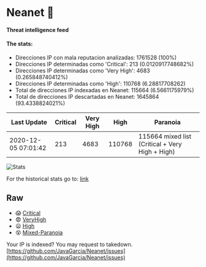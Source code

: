 # Neanet :hocho:
#### Threat intelligence feed
#### The stats:

- Direcciones IP con mala reputacion analizadas: 1761528 (100%)
- Direcciones IP determinadas como 'Critical':  213 (0.0120917748682%)
- Direcciones IP determinadas como 'Very High':  4683 (0.265848740412%)
- Direcciones IP determinadas como 'High':  110768 (6.28817708262)
- Total de direcciones IP indexadas en Neanet:  115664 (6.5661175979%)
- Total de direcciones IP descartadas en Neanet:  1645864 (93.4338824021%)

| Last Update | Critical | Very High | High | Paranoia |
| --- | --- | --- | --- | --- |
| 2020-12-05 07:01:42 | 213 | 4683 | 110768 | 115664 mixed list (Critical + Very High + High)|

![Stats](https://docs.google.com/spreadsheets/d/e/2PACX-1vSnaNMIXVabIpDJjufMlzH7poXnshF3mgd8Is1g9ytUEzVsP5my4Trn8f-xkoLLQ38xpL3HtmUexLo6/pubchart?oid=501124687&format=image)

For the historical stats go to: [link](/stats.csv)
## Raw
- :scream: [Critical](https://raw.githubusercontent.com/JavaGarcia/Neanet/master/blacklists/neanet_critical.txt)
- :fearful: [VeryHigh](https://raw.githubusercontent.com/JavaGarcia/Neanet/master/blacklists/neanet_veryHigh.txtt)
- :frowning: [High](https://raw.githubusercontent.com/JavaGarcia/Neanet/master/blacklists/neanet_high.txt)
- :dizzy_face: [Mixed-Paranoia](https://raw.githubusercontent.com/JavaGarcia/Neanet/master/blacklists/neanet_all.txt)


Your IP is indexed? You may request to takedown. [https://github.com/JavaGarcia/Neanet/issues](https://github.com/JavaGarcia/Neanet/issues)







































































































































































































































































































































































































































































































































































































































































































































































































































































































































































































































































































































































































































































































































































































































































































































































































































































































































































































































































































































































































































































































































































































































































































































































































































































































































































































































































